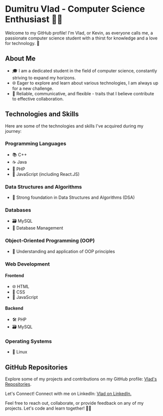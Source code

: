 # Dumitru Vlad - Computer Science Enthusiast 👨‍💻

Welcome to my GitHub profile! I'm Vlad, or Kevin, as everyone calls me, a passionate computer science student with a thirst for knowledge and a love for technology. 🚀

## About Me
- 🎓 I am a dedicated student in the field of computer science, constantly striving to expand my horizons.
- 🌐 Eager to explore and learn about various technologies, I am always up for a new challenge.
- 💬 Reliable, communicative, and flexible - traits that I believe contribute to effective collaboration.

## Technologies and Skills
Here are some of the technologies and skills I've acquired during my journey:

### Programming Languages
- 📚 C++
- ☕ Java
- 🐘 PHP
- 🚀 JavaScript (including React.JS)

### Data Structures and Algorithms
- 🧠 Strong foundation in Data Structures and Algorithms (DSA)

### Databases
- 🗃️ MySQL
- 💽 Database Management

### Object-Oriented Programming (OOP)
- 🔄 Understanding and application of OOP principles

### Web Development
#### Frontend
- 🌐 HTML
- 🎨 CSS
- 🚀 JavaScript

#### Backend
- 🛠️ PHP
- 🗃️ MySQL

### Operating Systems
- 🐧 Linux

## GitHub Repositories
Explore some of my projects and contributions on my GitHub profile: [Vlad's Repositories](https://github.com/kevinvlad03?tab=repositories).

Let's Connect!
Connect with me on LinkedIn: [Vlad on LinkedIn.](https://www.linkedin.com/in/kevinvlad03/)

Feel free to reach out, collaborate, or provide feedback on any of my projects. Let's code and learn together! 🚀✨
